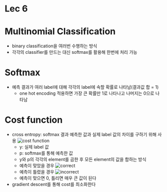 # Lec 6

# Multinomial Classification
- binary classification을 여러번 수행하는 방식
- 각각의 classifier를 만드는 대신 softmax를 활용해 한번에 처리 가능

# Softmax
- 예측 결과가 여러 label에 대해 각각의 label에 속할 확률로 나타남(결과값 합 = 1)
    - one hot encoding 적용하면 가장 큰 확률만 1로 나타나고 나머지는 0으로 나타남

# Cost function
- cross entropy: softmax 결과 예측한 값과 실제 label 값의 차이를 구하기 위해 사용
![cost function](https://user-images.githubusercontent.com/23356503/58613512-e8bd6900-82f0-11e9-934d-6ebed277232d.png)
    - y: 실제 label 값
    - p: softmax를 통해 예측한 값
    - y와 p의 각각의 element를 곱한 후 모든 element의 값을 합하는 방식
    - 예측이 맞았을 경우
    ![correct](https://user-images.githubusercontent.com/23356503/58613727-7731ea80-82f1-11e9-991d-aee9cb09a214.png)
    - 예측이 틀렸을 경우
    ![incorrect](https://user-images.githubusercontent.com/23356503/58613873-ced05600-82f1-11e9-819b-b06164cb6e70.png)
    - 예측이 맞으면 0, 틀리면 매우 큰 값이 된다
- gradient descent를 통해 cost를 최소화한다
